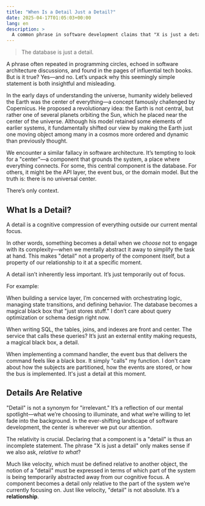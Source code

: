 ```yaml
---
title: "When Is a Detail Just a Detail?"
date: 2025-04-17T01:05:03+00:00
lang: en
description: >
  A common phrase in software development claims that "X is just a detail"—but is that really true?
---
```


> The database is just a detail.

A phrase often repeated in programming circles, echoed in software architecture discussions, and found in the pages of influential tech books. But is it true? Yes—and no. Let’s unpack why this seemingly simple statement is both insightful and misleading.

In the early days of understanding the universe, humanity widely believed the Earth was the center of everything—a concept famously challenged by Copernicus. He proposed a revolutionary idea: the Earth is not central, but rather one of several planets orbiting the Sun, which he placed near the center of the universe. Although his model retained some elements of earlier systems, it fundamentally shifted our view by making the Earth just one moving object among many in a cosmos more ordered and dynamic than previously thought.

We encounter a similar fallacy in software architecture. It’s tempting to look for a "center"—a component that grounds the system, a place where everything connects. For some, this central component is the database. For others, it might be the API layer, the event bus, or the domain model. But the truth is: there is no universal center.

There’s only context.

## What Is a Detail?

A detail is a cognitive compression of everything outside our current mental focus.

In other words, something becomes a detail when we _choose_ not to engage with its complexity—when we mentally abstract it away to simplify the task at hand. This makes "detail" not a property of the component itself, but a property of our relationship to it at a specific moment.

A detail isn’t inherently less important. It’s just temporarily out of focus.

For example:

When building a service layer, I’m concerned with orchestrating logic, managing state transitions, and defining behavior. The database becomes a magical black box that "just stores stuff." I don’t care about query optimization or schema design right now.

When writing SQL, the tables, joins, and indexes are front and center. The service that calls these queries? It’s just an external entity making requests, a magical black box, a detail.

When implementing a command handler, the event bus that delivers the command feels like a black box. It simply "calls" my function. I don't care about how the subjects are partitioned, how the events are stored, or how the bus is implemented. It's just a detail at this moment.

## Details Are Relative

"Detail" is not a synonym for "irrelevant." It’s a reflection of our mental spotlight—what we’re choosing to illuminate, and what we’re willing to let fade into the background. In the ever-shifting landscape of software development, the center is wherever we put our attention.

The relativity is crucial. Declaring that a component is a "detail" is thus an incomplete statement. The phrase "X is just a detail" only makes sense if we also ask, _relative to what_?

Much like velocity, which must be defined relative to another object, the notion of a "detail" must be expressed in terms of which part of the system is being temporarily abstracted away from our cognitive focus. A component becomes a detail only relative to the part of the system we’re currently focusing on. Just like velocity, "detail" is not absolute. It’s a **relationship**.


